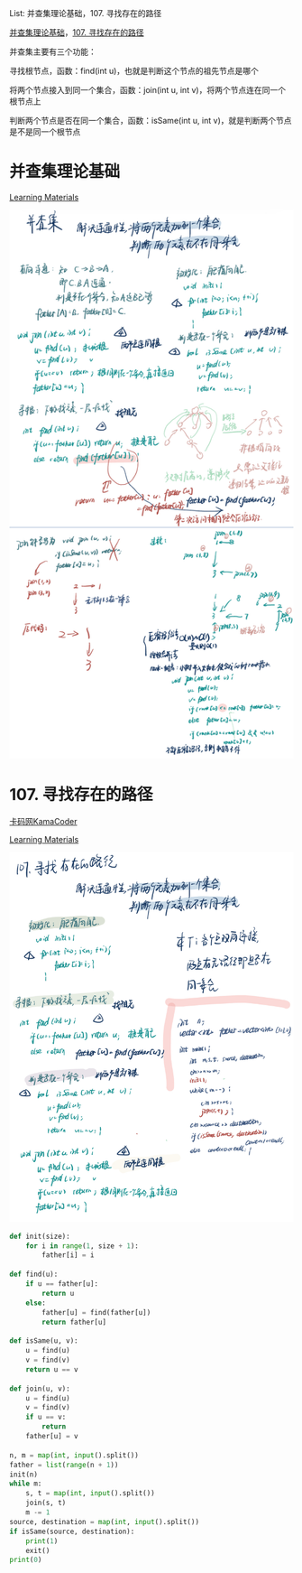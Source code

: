 List: 并查集理论基础，107. 寻找存在的路径

[并查集理论基础](#01)，[107. 寻找存在的路径](#02)

并查集主要有三个功能：

寻找根节点，函数：find(int u)，也就是判断这个节点的祖先节点是哪个

将两个节点接入到同一个集合，函数：join(int u, int v)，将两个节点连在同一个根节点上

判断两个节点是否在同一个集合，函数：isSame(int u, int v)，就是判断两个节点是不是同一个根节点

# <span id="01">并查集理论基础</span>

[Learning Materials](https://www.programmercarl.com/kamacoder/%E5%9B%BE%E8%AE%BA%E5%B9%B6%E6%9F%A5%E9%9B%86%E7%90%86%E8%AE%BA%E5%9F%BA%E7%A1%80.html)

![image](../images/GraphTheory(5)-1.png)



# <span id="02">107. 寻找存在的路径</span>

[卡码网KamaCoder](https://kamacoder.com/problempage.php?pid=1179) 

[Learning Materials](https://www.programmercarl.com/kamacoder/0107.%E5%AF%BB%E6%89%BE%E5%AD%98%E5%9C%A8%E7%9A%84%E8%B7%AF%E5%BE%84.html)

![image](../images/GraphTheory(5)-2.png)

```python
def init(size):
    for i in range(1, size + 1):
        father[i] = i

def find(u):
    if u == father[u]:
        return u
    else:
        father[u] = find(father[u])
        return father[u] 

def isSame(u, v):
    u = find(u)
    v = find(v)
    return u == v

def join(u, v):
    u = find(u)
    v = find(v)
    if u == v:
        return
    father[u] = v

n, m = map(int, input().split())
father = list(range(n + 1))
init(n)
while m:
    s, t = map(int, input().split())
    join(s, t)
    m -= 1
source, destination = map(int, input().split())
if isSame(source, destination):
    print(1)
    exit()
print(0)
```
